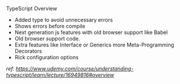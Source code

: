 TypeScript Overview

- Added type to avoid unnecessary errors
- Shows errors before compile
- Next generation js features with old browser support like Babel
- Old browser support code.
- Extra features like Interface or Generics more Meta-Programming Decorators
- Rick configuration options




_ref: https://www.udemy.com/course/understanding-typescript/learn/lecture/16949816#overview_